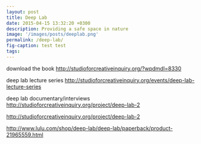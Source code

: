 ```yaml
---
layout: post
title: Deep Lab
date: 2015-04-15 13:32:20 +0300
description: Providing a safe space in nature
image: '/images/posts/deeplab.png'
permalink: /deep-lab/
fig-caption: test test
tags: 
---
```



download the book
http://studioforcreativeinquiry.org/?wpdmdl=8330

deep lab lecture series
http://studioforcreativeinquiry.org/events/deep-lab-lecture-series

deep lab documentary/interviews
http://studioforcreativeinquiry.org/project/deep-lab-2

http://studioforcreativeinquiry.org/project/deep-lab-2

http://www.lulu.com/shop/deep-lab/deep-lab/paperback/product-21965559.html
